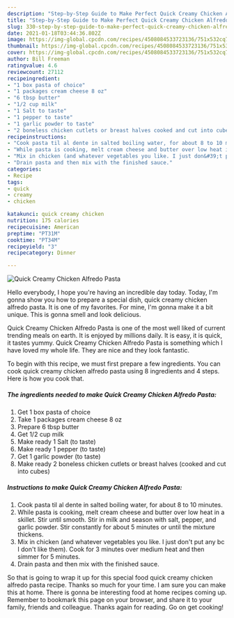 ```yaml
---
description: "Step-by-Step Guide to Make Perfect Quick Creamy Chicken Alfredo Pasta"
title: "Step-by-Step Guide to Make Perfect Quick Creamy Chicken Alfredo Pasta"
slug: 330-step-by-step-guide-to-make-perfect-quick-creamy-chicken-alfredo-pasta
date: 2021-01-18T03:44:36.802Z
image: https://img-global.cpcdn.com/recipes/4508084533723136/751x532cq70/quick-creamy-chicken-alfredo-pasta-recipe-main-photo.jpg
thumbnail: https://img-global.cpcdn.com/recipes/4508084533723136/751x532cq70/quick-creamy-chicken-alfredo-pasta-recipe-main-photo.jpg
cover: https://img-global.cpcdn.com/recipes/4508084533723136/751x532cq70/quick-creamy-chicken-alfredo-pasta-recipe-main-photo.jpg
author: Bill Freeman
ratingvalue: 4.6
reviewcount: 27112
recipeingredient:
- "1 box pasta of choice"
- "1 packages cream cheese 8 oz"
- "6 tbsp butter"
- "1/2 cup milk"
- "1 Salt to taste"
- "1 pepper to taste"
- "1 garlic powder to taste"
- "2 boneless chicken cutlets or breast halves cooked and cut into cubes"
recipeinstructions:
- "Cook pasta til al dente in salted boiling water, for about 8 to 10 minutes."
- "While pasta is cooking, melt cream cheese and butter over low heat in a skillet. Stir until smooth. Stir in milk and season with salt, pepper, and garlic powder. Stir constantly for about 5 minutes or until the mixture thickens."
- "Mix in chicken (and whatever vegetables you like. I just don&#39;t put any bc I don&#39;t like them). Cook for 3 minutes over medium heat and then simmer for 5 minutes."
- "Drain pasta and then mix with the finished sauce."
categories:
- Recipe
tags:
- quick
- creamy
- chicken

katakunci: quick creamy chicken 
nutrition: 175 calories
recipecuisine: American
preptime: "PT31M"
cooktime: "PT34M"
recipeyield: "3"
recipecategory: Dinner

---
```



![Quick Creamy Chicken Alfredo Pasta](https://img-global.cpcdn.com/recipes/4508084533723136/751x532cq70/quick-creamy-chicken-alfredo-pasta-recipe-main-photo.jpg)

Hello everybody, I hope you're having an incredible day today. Today, I'm gonna show you how to prepare a special dish, quick creamy chicken alfredo pasta. It is one of my favorites. For mine, I'm gonna make it a bit unique. This is gonna smell and look delicious.



Quick Creamy Chicken Alfredo Pasta is one of the most well liked of current trending meals on earth. It is enjoyed by millions daily. It is easy, it is quick, it tastes yummy. Quick Creamy Chicken Alfredo Pasta is something which I have loved my whole life. They are nice and they look fantastic.


To begin with this recipe, we must first prepare a few ingredients. You can cook quick creamy chicken alfredo pasta using 8 ingredients and 4 steps. Here is how you cook that.

<!--inarticleads1-->

##### The ingredients needed to make Quick Creamy Chicken Alfredo Pasta:

1. Get 1 box pasta of choice
1. Take 1 packages cream cheese 8 oz
1. Prepare 6 tbsp butter
1. Get 1/2 cup milk
1. Make ready 1 Salt (to taste)
1. Make ready 1 pepper (to taste)
1. Get 1 garlic powder (to taste)
1. Make ready 2 boneless chicken cutlets or breast halves (cooked and cut into cubes)




<!--inarticleads2-->

##### Instructions to make Quick Creamy Chicken Alfredo Pasta:

1. Cook pasta til al dente in salted boiling water, for about 8 to 10 minutes.
1. While pasta is cooking, melt cream cheese and butter over low heat in a skillet. Stir until smooth. Stir in milk and season with salt, pepper, and garlic powder. Stir constantly for about 5 minutes or until the mixture thickens.
1. Mix in chicken (and whatever vegetables you like. I just don&#39;t put any bc I don&#39;t like them). Cook for 3 minutes over medium heat and then simmer for 5 minutes.
1. Drain pasta and then mix with the finished sauce.




So that is going to wrap it up for this special food quick creamy chicken alfredo pasta recipe. Thanks so much for your time. I am sure you can make this at home. There is gonna be interesting food at home recipes coming up. Remember to bookmark this page on your browser, and share it to your family, friends and colleague. Thanks again for reading. Go on get cooking!
